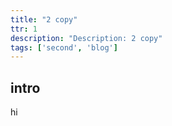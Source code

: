 ```yaml
---
title: "2 copy"
ttr: 1
description: "Description: 2 copy"
tags: ['second', 'blog']
---
```


## intro

hi
